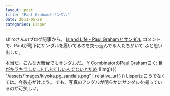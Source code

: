 ```yaml
---
layout: post
title: "Paul Grahamとサンダル"
date: 2011-05-28
categories: Lisper
---
```

shiroさんのブログ記事から。
 [Island Life - Paul Grahamとサンダル](http://blog.practical-scheme.net/shiro/20110524a-paul-graham-and-sandals)
 コメントで、Paulが靴下にサンダルを履いてるのを突っ込んでる人たちがいて
 ふと思い出した。

本当だ。こんな大舞台でもサンダルだ。
 [Y CombinatorのPaul Graham曰く: 目がキラキラした, ふてぶてしい人でないとだめ](http://jp.techcrunch.com/archives/20110524y-combinators-paul-graham-were-looking-for-people-like-us/)
 ![img]({{ "/assets/images/kiyoka.pg_sandals.png" | relative_url }})
Lisperはこうでなくては。今後心がけよう。
でも、写真のアングルが明らかにサンダルを撮っているのが可笑しい。
